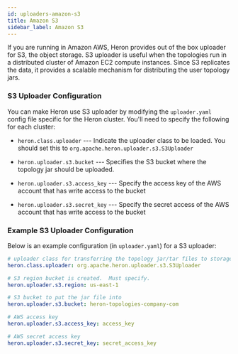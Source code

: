 ```yaml
---
id: uploaders-amazon-s3
title: Amazon S3
sidebar_label: Amazon S3
---
```


If you are running in Amazon AWS, Heron provides out of the box uploader for S3,
the object storage. S3 uploader is useful when the topologies run in a distributed
cluster of Amazon EC2 compute instances. Since S3 replicates the data, it provides
a scalable mechanism for distributing the user topology jars.

### S3 Uploader Configuration

You can make Heron use S3 uploader by modifying the `uploader.yaml` config file specific
for the Heron cluster. You'll need to specify the following for each cluster:

* `heron.class.uploader` --- Indicate the uploader class to be loaded. You should set this
to `org.apache.heron.uploader.s3.S3Uploader`

* `heron.uploader.s3.bucket` --- Specifies the S3 bucket where the topology jar should be
uploaded.

* `heron.uploader.s3.access_key` --- Specify the access key of the AWS account that has
write access to the bucket

* `heron.uploader.s3.secret_key` --- Specify the secret access of the AWS account that has
write access to the bucket

### Example S3 Uploader Configuration

Below is an example configuration (in `uploader.yaml`) for a S3 uploader:

```yaml
# uploader class for transferring the topology jar/tar files to storage
heron.class.uploader: org.apache.heron.uploader.s3.S3Uploader

# S3 region bucket is created.  Must specify.
heron.uploader.s3.region: us-east-1

# S3 bucket to put the jar file into
heron.uploader.s3.bucket: heron-topologies-company-com

# AWS access key
heron.uploader.s3.access_key: access_key

# AWS secret access key
heron.uploader.s3.secret_key: secret_access_key
```
